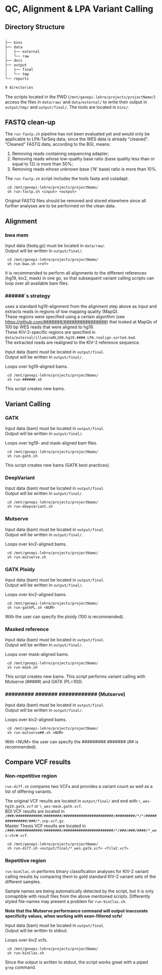 # QC, Alignment & LPA Variant Calling 

## Directory Structure

```bash
.
├── bins
├── data
│   ├── external
│   └── raw
├── docs
├── output
│   ├── final
│   └── tmp
└── reports

9 directories
```

The scripts located in the PWD (`/mnt/genepi-lehre/projects/projectName/`) access the files in `data/raw/` and `data/external/` to write their output in `output/tmp/` and `output/final/`. The tools are located in `bins/`.

## FASTQ clean-up

The `run-fastp.sh` pipeline has not been evaluated yet and would only be applicable to LPA-TarSeq data, since the WES data is already "cleaned".
"Cleaned" FASTQ data, according to the BGI, means:
1. Removing reads containing sequencing adapter;
2. Removing reads whose low-quality base ratio (base quality less than or equal to 12) is more than 50%;
3. Removing reads whose unknown base ('N' base) ratio is more than 10%.

The `run-fastp.sh` script includes the tools fastp and cutadapt.

     cd /mnt/genepi-lehre/projects/projectName/
     sh run-fastp.sh <input> <output>
     
Original FASTQ files should be removed and stored elsewhere since all further analyses are to be performed on the clean data.     

## Alignment

### bwa mem

Input data (fastq.gz) must be located in `data/raw/`.  
Output will be written in `output/final/`.

     cd /mnt/genepi-lehre/projects/projectName/
     sh run-bwa.sh <ref>
     
It is recommended to perform all alignments to the different references (hg19, kiv2, mask) in one go,
so that subsequent variant calling scripts can loop over all available bam files.

### ######´s strategy

uses a standard hg19-alignment from the alignment step above as input and extracts reads in regions of low mapping quality (MapQ).  
These regions were specified using a certain algorithm (see https://github.com/#######/################) that looked at MapQs of 100 bp WES reads that were aligned to hg19.  
These KIV-2-specific regions are specified in `data/external/illuminaRL100.hg19.####.LPA.realign.sorted.bed`.  
The extracted reads are realigned to the KIV-2 reference sequence.

Input data (bam) must be located in `output/final`.  
Output will be written in `output/final/`.  
  
Loops over hg19-aligned bams.

     cd /mnt/genepi-lehre/projects/projectName/
     sh run-######.sh

This script creates new bams.

## Variant Calling

### GATK

Input data (bam) must be located in `output/final`.  
Output will be written in `output/final/`.  
  
Loops over hg19- and mask-aligned bam files.

     cd /mnt/genepi-lehre/projects/projectName/
     sh run-gatk.sh
     
This script creates new bams (GATK best practices).

### DeepVariant

Input data (bam) must be located in `output/final`.  
Output will be written in `output/final/`.

     cd /mnt/genepi-lehre/projects/projectName/
     sh run-deepvariant.sh

### Mutserve

Input data (bam) must be located in `output/final`.  
Output will be written in `output/final/`.  
  
Loops over kiv2-aligned bams.

     cd /mnt/genepi-lehre/projects/projectName/
     sh run-mutserve.sh
     
### GATK Ploidy

Input data (bam) must be located in `output/final`.  
Output will be written in `output/final/`.  
  
Loops over kiv2-aligned bams.

     cd /mnt/genepi-lehre/projects/projectName/
     sh run-gatkPL.sh <NUM>
     
With <NUM> the user can specify the ploidy (100 is recommended).

### Masked reference

Input data (bam) must be located in `output/final`.  
Output will be written in `output/final/`.  
  
Loops over mask-aligned bams.

     cd /mnt/genepi-lehre/projects/projectName/
     sh run-mask.sh

This script creates new bams.
This script performs variant calling with Mutserve (#####) and GATK (PL=100).

### ######### ####### ############ (Mutserve)

Input data (bam) must be located in `output/final`.  
Output will be written in `output/final/`.  
  
Loops over kiv2-aligned bams.

     cd /mnt/genepi-lehre/projects/projectName/
     sh run-mutserve##.sh <NUM>

With \<NUM> the user can specify the ######### ####### (## is recommended).
     

## Compare VCF results

### Non-repetitive region

`run-diff.sh` compares two VCFs and provides a variant count as well as a list of differing variants.

The original VCF results are located in `output/final/` and end with `\_wes-hg19.gatk.vcf` or `\_wes-mask.gatk.vcf`.  
BGI VCF results are located in `/###/############/########/#######################/#########/*/*/###############/###/*.snp.vcf.gz`.  
Master Thesis VCF results are located in `/###/############/########/#######################/*/###/###/####/*_wes-chr#.vcf`.  
     
     cd /mnt/genepi-lehre/projects/projectName/
     sh run-diff.sh <output/final/*_wes.gatk.vcf> <file2.vcf>
     
### Repetitive region

`run-binClas.sh` performs binary classification analyses for KIV-2 variant calling results
by comparing them to gold standard KIV-2 variant sets of the different samples.

Sample names are being automatically detected by the script, but it is only comaptible with 
result files from the above mentioned scripts. Differently styled file-names may present a problem for `run-binClas.sh`.  

**Note that the Mutserve performance command will output inaccurate specificity values, when working with exon-filtered vcfs!**  

Input data (bam) must be located in `output/final`.  
Output will be written to stdout.  
  
Loops over kiv2 vcfs.

     cd /mnt/genepi-lehre/projects/projectName/
     sh run-binClas.sh
     
Since the output is written to stdout, the script works great with a piped `grep` command.
